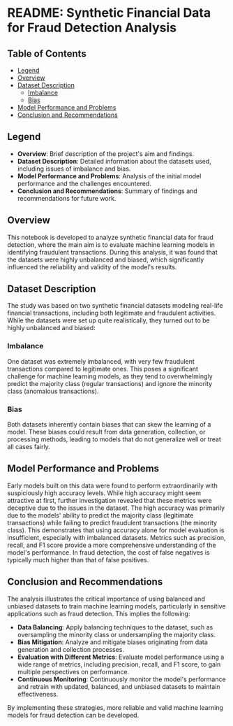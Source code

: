# README: Synthetic Financial Data for Fraud Detection Analysis

## Table of Contents

- [Legend](#legend)
- [Overview](#overview)
- [Dataset Description](#dataset-description)
  - [Imbalance](#imbalance)
  - [Bias](#bias)
- [Model Performance and Problems](#model-performance-and-problems)
- [Conclusion and Recommendations](#conclusion-and-recommendations)

## Legend

- **Overview**: Brief description of the project's aim and findings.
- **Dataset Description**: Detailed information about the datasets used, including issues of imbalance and bias.
- **Model Performance and Problems**: Analysis of the initial model performance and the challenges encountered.
- **Conclusion and Recommendations**: Summary of findings and recommendations for future work.

## Overview

This notebook is developed to analyze synthetic financial data for fraud detection, where the main aim is to evaluate machine learning models in identifying fraudulent transactions. During this analysis, it was found that the datasets were highly unbalanced and biased, which significantly influenced the reliability and validity of the model's results.

## Dataset Description

The study was based on two synthetic financial datasets modeling real-life financial transactions, including both legitimate and fraudulent activities. While the datasets were set up quite realistically, they turned out to be highly unbalanced and biased:

### Imbalance

One dataset was extremely imbalanced, with very few fraudulent transactions compared to legitimate ones. This poses a significant challenge for machine learning models, as they tend to overwhelmingly predict the majority class (regular transactions) and ignore the minority class (anomalous transactions).

### Bias

Both datasets inherently contain biases that can skew the learning of a model. These biases could result from data generation, collection, or processing methods, leading to models that do not generalize well or treat all cases fairly.

## Model Performance and Problems

Early models built on this data were found to perform extraordinarily with suspiciously high accuracy levels. While high accuracy might seem attractive at first, further investigation revealed that these metrics were deceptive due to the issues in the dataset. The high accuracy was primarily due to the models' ability to predict the majority class (legitimate transactions) while failing to predict fraudulent transactions (the minority class). This demonstrates that using accuracy alone for model evaluation is insufficient, especially with imbalanced datasets. Metrics such as precision, recall, and F1 score provide a more comprehensive understanding of the model's performance. In fraud detection, the cost of false negatives is typically much higher than that of false positives.

## Conclusion and Recommendations

The analysis illustrates the critical importance of using balanced and unbiased datasets to train machine learning models, particularly in sensitive applications such as fraud detection. This implies the following:

- **Data Balancing**: Apply balancing techniques to the dataset, such as oversampling the minority class or undersampling the majority class.
- **Bias Mitigation**: Analyze and mitigate biases originating from data generation and collection processes.
- **Evaluation with Different Metrics**: Evaluate model performance using a wide range of metrics, including precision, recall, and F1 score, to gain multiple perspectives on performance.
- **Continuous Monitoring**: Continuously monitor the model's performance and retrain with updated, balanced, and unbiased datasets to maintain effectiveness.

By implementing these strategies, more reliable and valid machine learning models for fraud detection can be developed.
